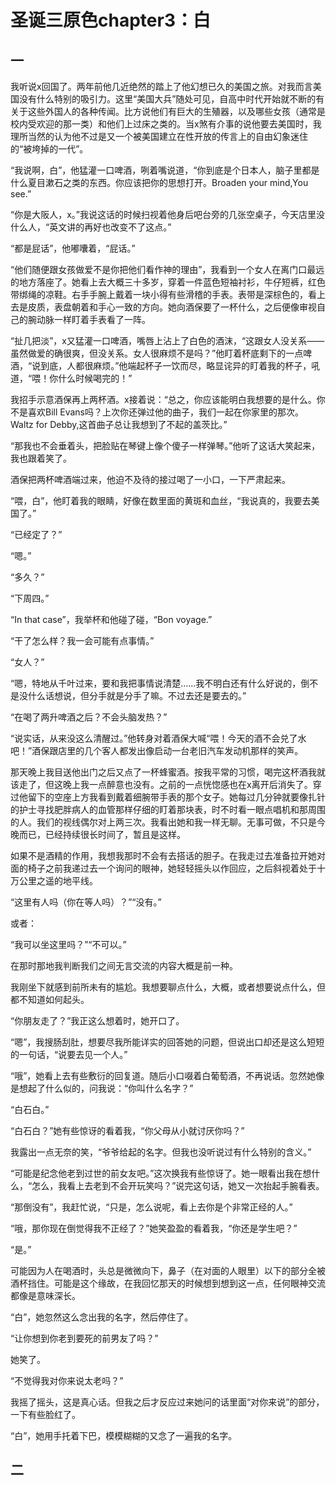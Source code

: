 # 圣诞三原色chapter3：白

## 一

我听说x回国了。两年前他几近绝然的踏上了他幻想已久的美国之旅。对我而言美国没有什么特别的吸引力。这里“美国大兵”随处可见，自高中时代开始就不断的有关于这些外国人的各种传闻。比方说他们有巨大的生殖器，以及哪些女孩（通常是校内受欢迎的那一类）和他们上过床之类的。当x煞有介事的说他要去美国时，我理所当然的认为他不过是又一个被美国建立在性开放的传言上的自由幻象迷住的“被垮掉的一代”。

“我说啊，白”，他猛灌一口啤酒，咧着嘴说道，“你到底是个日本人，脑子里都是什么夏目漱石之类的东西。你应该把你的思想打开。Broaden your mind,You see.”

“你是大阪人，x。”我说这话的时候扫视着他身后吧台旁的几张空桌子，今天店里没什么人，“英文讲的再好也改变不了这点。”

“都是屁话”，他嘟囔着，“屁话。”

“他们随便跟女孩做爱不是你把他们看作神的理由”，我看到一个女人在离门口最远的地方落座了。她看上去大概三十多岁，穿着一件蓝色短袖衬衫，牛仔短裤，红色带绑绳的凉鞋。右手手腕上戴着一块小得有些滑稽的手表。表带是深棕色的，看上去是皮质，表盘朝着和手心一致的方向。她向酒保要了一杯什么，之后便像审视自己的腕动脉一样盯着手表看了一阵。

“扯几把淡”，x又猛灌一口啤酒，嘴唇上沾上了白色的酒沫，“这跟女人没关系——虽然做爱的确很爽，但没关系。女人很麻烦不是吗？”他盯着杯底剩下的一点啤酒，“说到底，人都很麻烦。”他端起杯子一饮而尽，略显诧异的盯着我的杯子，吼道，“喂！你什么时候喝完的！”

我招手示意酒保再上两杯酒。x接着说：“总之，你应该能明白我想要的是什么。你不是喜欢Bill Evans吗？上次你还弹过他的曲子，我们一起在你家里的那次。Waltz for Debby,这首曲子总让我想到了不起的盖茨比。”

“那我也不会垂着头，把脸贴在琴键上像个傻子一样弹琴。”他听了这话大笑起来，我也跟着笑了。

酒保把两杯啤酒端过来，他迫不及待的接过喝了一小口，一下严肃起来。

“喂，白”，他盯着我的眼睛，好像在数里面的黄斑和血丝，“我说真的，我要去美国了。”

“已经定了？”

“嗯。”

“多久？”

“下周四。”

“In that case”，我举杯和他碰了碰，“Bon voyage.”

“干了怎么样？我一会可能有点事情。”

“女人？”

“嗯，特地从千叶过来，要和我把事情说清楚……我不明白还有什么好说的，倒不是没什么话想说，但分手就是分手了嘛。不过去还是要去的。”

“在喝了两升啤酒之后？不会头脑发热？”

“说实话，从来没这么清醒过。”他转身对着酒保大喊“喂！今天的酒不会兑了水吧！”酒保跟店里的几个客人都发出像启动一台老旧汽车发动机那样的笑声。

那天晚上我目送他出门之后又点了一杯蜂蜜酒。按我平常的习惯，喝完这杯酒我就该走了，但这晚上我一点醉意也没有。之前的一点恍惚感也在x离开后消失了。穿过他留下的空座上方我看到戴着细腕带手表的那个女子。她每过几分钟就要像扎针的护士寻找肥胖病人的血管那样仔细的盯着那块表，时不时看一眼点唱机和那周围的人。我们的视线偶尔对上两三次。我看出她和我一样无聊。无事可做，不只是今晚而已，已经持续很长时间了，暂且是这样。

如果不是酒精的作用，我想我那时不会有去搭话的胆子。在我走过去准备拉开她对面的椅子之前我递过去一个询问的眼神，她轻轻摇头以作回应，之后斜视着处于十万公里之遥的地平线。

“这里有人吗（你在等人吗）？”“没有。”

或者：

“我可以坐这里吗？”“不可以。”

在那时那地我判断我们之间无言交流的内容大概是前一种。

我刚坐下就感到前所未有的尴尬。我想要聊点什么，大概，或者想要说点什么，但都不知道如何起头。

“你朋友走了？”我正这么想着时，她开口了。

“嗯”，我搜肠刮肚，想要尽我所能详实的回答她的问题，但说出口却还是这么短短的一句话，“说要去见一个人。”

“哦”，她看上去有些敷衍的回复道。随后小口啜着白葡萄酒，不再说话。忽然她像是想起了什么似的，问我说：“你叫什么名字？”

“白石白。”

“白石白？”她有些惊讶的看着我，“你父母从小就讨厌你吗？”

我露出一点无奈的笑，“爷爷给起的名字。但我也没听说过有什么特别的含义。”

“可能是纪念他老到过世的前女友吧。”这次换我有些惊讶了。她一眼看出我在想什么，“怎么，我看上去老到不会开玩笑吗？”说完这句话，她又一次抬起手腕看表。

“那倒没有”，我赶忙说，“只是，怎么说呢，看上去你是个非常正经的人。”

“哦，那你现在倒觉得我不正经了？”她笑盈盈的看着我，“你还是学生吧？”

“是。”

可能因为人在喝酒时，头总是微微向下，鼻子（在对面的人眼里）以下的部分全被酒杯挡住。可能是这个缘故，在我回忆那天的时候想到想到这一点，任何眼神交流都像是意味深长。

“白”，她忽然这么念出我的名字，然后停住了。

“让你想到你老到要死的前男友了吗？”

她笑了。

“不觉得我对你来说太老吗？”

我摇了摇头，这是真心话。但我之后才反应过来她问的话里面“对你来说”的部分，一下有些脸红了。

“白”，她用手托着下巴，模模糊糊的又念了一遍我的名字。

## 二


